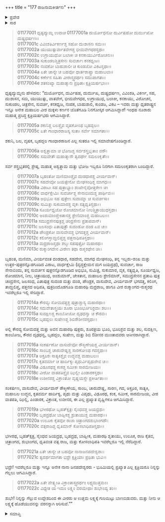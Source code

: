 +++
title = "177 ರಾಜನಾಮಕೀರ್ತನಃ"
+++

<details><summary>ಪ್ರವೇಶ</summary>


।।   ಓಂ ಓಂ ನಮೋ ನಾರಾಯಣಾಯ।।   ಶ್ರೀ ವೇದವ್ಯಾಸಾಯ ನಮಃ ।।

ಶ್ರೀ ಕೃಷ್ಣದ್ವೈಪಾಯನ ವೇದವ್ಯಾಸ ವಿರಚಿತ  

**ಶ್ರೀ ಮಹಾಭಾರತ**

**ಆದಿ ಪರ್ವ**

**ಸ್ವಯಂವರ ಪರ್ವ**

**ಅಧ್ಯಾಯ 177**

</details>


<details><summary>ಸಾರ</summary>

ಧೃಷ್ಟದ್ಯುಮ್ನನು ಸ್ವಯಂವರಕ್ಕೆ ಆಗಮಿಸಿರುವ ರಾಜರನ್ನು ಪರಿಚಯಿಸುವುದು (1-22).

</details>



> 01177001 ಧೃಷ್ಟದ್ಯುಮ್ನ ಉವಾಚ
01177001a ದುರ್ಯೋಧನೋ ದುರ್ವಿಷಹೋ ದುರ್ಮುಖೋ ದುಷ್ಪ್ರಧರ್ಷಣಃ।  
01177001c ವಿವಿಂಶತಿರ್ವಿಕರ್ಣಶ್ಚ ಸಹೋ ದುಃಶಾಸನಃ ಸಮಃ।।  
01177002a ಯುಯುತ್ಸುರ್ವಾತವೇಗಶ್ಚ ಭೀಮವೇಗಧರಸ್ತಥಾ।  
01177002c ಉಗ್ರಾಯುಧೋ ಬಲಾಕೀ ಚ ಕನಕಾಯುರ್ವಿರೋಚನಃ।।  
01177003a ಸುಕುಂಡಲಶ್ಚಿತ್ರಸೇನಃ ಸುವರ್ಚಾಃ ಕನಕಧ್ವಜಃ।  
01177003c ನಂದಕೋ ಬಾಹುಶಾಲೀ ಚ ಕುಂಡಜೋ ವಿಕಟಸ್ತಥಾ।।  
01177004a ಏತೇ ಚಾನ್ಯೇ ಚ ಬಹವೋ ಧಾರ್ತರಾಷ್ಟ್ರಾ ಮಹಾಬಲಾಃ।  
01177004c ಕರ್ಣೇನ ಸಹಿತಾ ವೀರಾಸ್ತ್ವದರ್ಥಂ ಸಮುಪಾಗತಾಃ।  
01177004e ಶತಸಂಖ್ಯಾ ಮಹಾತ್ಮಾನಃ ಪ್ರಥಿತಾಃ ಕ್ಷತ್ರಿಯರ್ಷಭಾಃ।।

ಧೃಷ್ಟದ್ಯುಮ್ನನು ಹೇಳಿದನು: “ದುರ್ಯೋಧನ, ದುರ್ವಿಷಹ, ದುರ್ಮುಖ, ದುಷ್ಪ್ರಧರ್ಷಣ, ವಿವಿಂಶತಿ, ವಿಕರ್ಣ, ಸಹ, ದುಃಶಾಸನ, ಸಮ, ಯುಯುತ್ಸು, ವಾತವೇಗ, ಭೀಮವೇಗಧರ, ಉಗ್ರಾಯುಧ, ಬಲಾಕೀ, ಕನಕಾಯು, ವಿರೋಚನ, ಸುಕುಂಡಲ, ಚಿತ್ರಸೇನ, ಸುವರ್ಚ, ಕನಕಧ್ವಜ, ನಂದಕ, ಬಾಹುಶಾಲಿ, ಕುಂಡಜ, ವಿಕಟ – ಇವರು ಮತ್ತು ಧೃತರಾಷ್ಟ್ರನ ಇನ್ನೂ ಅನೇಕ ಮಹಾಬಲ ವೀರ ಮಕ್ಕಳು ಕರ್ಣನ ಜೊತೆಗೂಡಿ ನಿನಗೋಸ್ಕರ ಆಗಮಿಸಿದ್ದಾರೆ! ಇಂಥಹ ನೂರಾರು ಮಹಾತ್ಮ ಪ್ರಸಿದ್ಧ ಕ್ಷತ್ರಿಯರ್ಷಭರು ಆಗಮಿಸಿದ್ದಾರೆ.

> 01177005a ಶಕುನಿಶ್ಚ ಬಲಶ್ಚೈವ ವೃಷಕೋಽಥ ಬೃಹದ್ಬಲಃ।  
01177005c ಏತೇ ಗಾಂಧಾರರಾಜಸ್ಯ ಸುತಾಃ ಸರ್ವೇ ಸಮಾಗತಾಃ।।

ಶಕುನಿ, ಬಲ, ವೃಷಕ, ಬೃಹದ್ಬಲ ಗಾಂಧಾರರಾಜನ ಎಲ್ಲ ಸುತರೂ ಇಲ್ಲಿ ಸಮಾವೇಷಗೊಂಡಿದ್ದಾರೆ.

> 01177006a ಅಶ್ವತ್ಥಾಮಾ ಚ ಭೋಜಶ್ಚ ಸರ್ವಶಸ್ತ್ರಭೃತಾಂ ವರೌ।   
01177006c ಸಮವೇತೌ ಮಹಾತ್ಮಾನೌ ತ್ವದರ್ಥೇ ಸಮಲಂಕೃತೌ।।

ಸರ್ವ ಶಸ್ತ್ರಭೃತರಲ್ಲಿ ಶ್ರೇಷ್ಠ, ಮಹಾತ್ಮ ಅಶ್ವತ್ಥಾಮ ಮತ್ತು ಭೋಜ ಇಬ್ಬರೂ ನಿನಗಾಗಿ ಸಮಲಂಕೃತರಾಗಿ ಬಂದಿದ್ದಾರೆ.

> 01177007a ಬೃಹಂತೋ ಮಣಿಮಾಂಶ್ಚೈವ ದಂಡಧಾರಶ್ಚ ವೀರ್ಯವಾನ್।  
01177007c ಸಹದೇವೋ ಜಯತ್ಸೇನೋ ಮೇಘಸಂಧಿಶ್ಚ ಮಾಗಧಃ।।   
01177008a ವಿರಾಟಃ ಸಹ ಪುತ್ರಾಭ್ಯಾಂ ಶಂಖೇನೈವೋತ್ತರೇಣ ಚ।  
01177008c ವಾರ್ಧಕ್ಷೇಮಿಃ ಸುವರ್ಚಾಶ್ಚ ಸೇನಾಬಿಂದುಶ್ಚ ಪಾರ್ಥಿವಃ।।  
01177009a ಅಭಿಭೂಃ ಸಹ ಪುತ್ರೇಣ ಸುದಾಮ್ನಾ ಚ ಸುವರ್ಚಸಾ।  
01177009c ಸುಮಿತ್ರಃ ಸುಕುಮಾರಶ್ಚ ವೃಕಃ ಸತ್ಯಧೃತಿಸ್ತಥಾ।।  
01177010a ಸೂರ್ಯಧ್ವಜೋ ರೋಚಮಾನೋ ನೀಲಶ್ಚಿತ್ರಾಯುಧಸ್ತಥಾ।  
01177010c ಅಂಶುಮಾಂಶ್ಚೇಕಿತಾನಶ್ಚ ಶ್ರೇಣಿಮಾಂಶ್ಚ ಮಹಾಬಲಃ।।  
01177011a ಸಮುದ್ರಸೇನಪುತ್ರಶ್ಚ ಚಂದ್ರಸೇನಃ ಪ್ರತಾಪವಾನ್।  
01177011c ಜಲಸಂಧಃ ಪಿತಾಪುತ್ರೌ ಸುದಂಡೋ ದಂಡ ಏವ ಚ।।  
01177012a ಪೌಂಡ್ರಕೋ ವಾಸುದೇವಶ್ಚ ಭಗದತ್ತಶ್ಚ ವೀರ್ಯವಾನ್।  
01177012c ಕಲಿಂಗಸ್ತಾಮ್ರಲಿಪ್ತಶ್ಚ ಪತ್ತನಾಧಿಪತಿಸ್ತಥಾ।।  
01177013a ಮದ್ರರಾಜಸ್ತಥಾ ಶಲ್ಯಃ ಸಹಪುತ್ರೋ ಮಹಾರಥಃ।  
01177013c ರುಕ್ಮಾಂಗದೇನ ವೀರೇಣ ತಥಾ ರುಕ್ಮರಥೇನ ಚ।।

ಬೃಹಂತ, ಮಣಿಮಾ, ವೀರ್ಯವಂತ ದಂಡಧಾರ, ಸಹದೇವ, ಮಾಗಧ ಮೇಘಸಂಧಿ, ತನ್ನ ಇಬ್ಬರು-ಶಂಖ ಮತ್ತು ಉತ್ತರ-ಪುತ್ರರನ್ನೊಡಗೂಡಿದ ವಿರಾಟ, ವಾರ್ಧಕ್ಷೇಮಿ (ವೃದ್ಧಕ್ಷೇಮನ ಮಗ ಜಯದ್ರಥ), ಸುವರ್ಚಾ, ರಾಜ ಸೇನಾಬಿಂದು, ತನ್ನ ಸುವರ್ಚಸ ಪುತ್ರನನ್ನೊಡಗೂಡಿದ ಅಭಿಭೂ, ಸುಮಿತ್ರ, ಸುಕುಮಾರ, ವೃಕ, ಸತ್ಯಧೃತಿ, ಸೂರ್ಯಧ್ವಜ, ರೋಚಮಾನ, ನೀಲ, ಚಿತ್ರಾಯುಧ, ಅಂಶುಮಾನ್, ಚೇಕಿತಾನ, ಮಹಾಬಲ ಶ್ರೇಣಿಮಾನ್, ಸಮುದ್ರಸೇನನ ಪ್ರತಾಪಿ ಪುತ್ರ ಚಂದ್ರಸೇನ, ಜಲಸಂಧ, ಪಿತಾಪುತ್ರ ಸುದಂಡ ಮತ್ತು ದಂಡ, ಪೌಂಡ್ರಕ, ವಾಸುದೇವ, ವೀರ್ಯವಾನ್ ಭಗದತ್ತ, ಕಲಿಂಗ, ತಾಮ್ರಲಿಪ್ತ, ಪತ್ತನದ ಅಧಿಪತಿ, ಪುತ್ರರಿಂದೊಡಗೂಡಿ ಮಹಾರಥಿ ಮದ್ರರಾಜ, ಹಾಗೂ ವೀರ ರುಕ್ಮಾಂಗದ-ರುಕ್ಮರಥ ಇವರೆಲ್ಲರೂ ಇಲ್ಲಿ ಸೇರಿದ್ದಾರೆ.

> 01177014a ಕೌರವ್ಯಃ ಸೋಮದತ್ತಶ್ಚ ಪುತ್ರಾಶ್ಚಾಸ್ಯ ಮಹಾರಥಾಃ।  
01177014c ಸಮವೇತಾಸ್ತ್ರಯಃ ಶೂರಾ ಭೂರಿರ್ಭೂರಿಶ್ರವಾಃ ಶಲಃ।।  
01177015a ಸುದಕ್ಷಿಣಶ್ಚ ಕಾಂಬೋಜೋ ದೃಢಧನ್ವಾ ಚ ಕೌರವಃ।  
01177015c ಬೃಹದ್ಬಲಃ ಸುಷೇಣಶ್ಚ ಶಿಬಿರೌಶೀನರಸ್ತಥಾ।।

ಅಲ್ಲಿ ಕೌರವ್ಯ ಸೋಮದತ್ತ ಮತ್ತು ಅವನ ಮಹಾರಥಿ ಪುತ್ರರು, ಶೂರತ್ರಯ ಭೂರಿ, ಭೂರಿಶ್ರವ ಮತ್ತು ಶಲ, ಸುದಕ್ಷಿಣ, ಕಾಂಬೋಜ, ಕೌರವ ದೃಢಧನ್ವ, ಬೃಹದ್ಬಲ, ಸುಷೇಣ, ಮತ್ತು ಶಿಬಿ ಔಶೀನರ ಮುಂತಾದವರು ಆಸೀನರಾಗಿದ್ದಾರೆ.

> 01177016a ಸಂಕರ್ಷಣೋ ವಾಸುದೇವೋ ರೌಕ್ಮಿಣೇಯಶ್ಚ ವೀರ್ಯವಾನ್।   
01177016c ಸಾಂಬಶ್ಚ ಚಾರುದೇಷ್ಣಶ್ಚ ಸಾರಣೋಽಥ ಗದಸ್ತಥಾ।।  
01177017a ಅಕ್ರೂರಃ ಸಾತ್ಯಕಿಶ್ಚೈವ ಉದ್ಧವಶ್ಚ ಮಹಾಬಲಃ।  
01177017c ಕೃತವರ್ಮಾ ಚ ಹಾರ್ದಿಕ್ಯಃ ಪೃಥುರ್ವಿಪೃಥುರೇವ ಚ।।  
01177018a ವಿಡೂರಥಶ್ಚ ಕಂಕಶ್ಚ ಸಮೀಕಃ ಸಾರಮೇಜಯಃ।  
01177018c ವೀರೋ ವಾತಪತಿಶ್ಚೈವ ಝಿಲ್ಲೀ ಪಿಂಡಾರಕಸ್ತಥಾ।  
01177018e ಉಶೀನರಶ್ಚ ವಿಕ್ರಾಂತೋ ವೃಷ್ಣಯಸ್ತೇ ಪ್ರಕೀರ್ತಿತಾಃ।।

ಸಂಕರ್ಷಣ, ವಾಸುದೇವ, ವೀರ್ಯವಾನ್ ರೌಕ್ಮಿಣೇಯ, ಸಾಂಬ, ಚಾರುದೇಷ್ಣ, ಸಾರಣ, ಗದ, ಅಕ್ರೂರ, ಸಾತ್ಯಕಿ, ಮಹಾಬಲ ಉದ್ಧವ, ಕೃತವರ್ಮ ಹಾರ್ದಿಕ್ಯ, ಪೃಥು ಮತ್ತು ವಿಪೃಥು, ವಿಢೂರಥ, ಕಂಕ, ಸಮೀಕ, ಸಾರಮೇಜಯ, ವೀರ ವಾತಪತಿ, ಝಿಲ್ಲಿ, ಪಿಂಡಾರಕ, ವಿಕ್ರಾಂತ, ಉಶೀನರ, ಈ ಎಲ್ಲ ಪ್ರಖ್ಯಾತ ವೃಷ್ಣಿಗಳೂ ಆಗಮಿಸಿದ್ದಾರೆ.

> 01177019a ಭಗೀರಥೋ ಬೃಹತ್ಕ್ಷತ್ರಃ ಸೈಂಧವಶ್ಚ ಜಯದ್ರಥಃ।  
01177019c ಬೃಹದ್ರಥೋ ಬಾಹ್ಲಿಕಶ್ಚ ಶ್ರುತಾಯುಶ್ಚ ಮಹಾರಥಃ।।  
01177020a ಉಲೂಕಃ ಕೈತವೋ ರಾಜಾ ಚಿತ್ರಾಂಗದಶುಭಾಂಗದೌ।  
01177020c ವತ್ಸರಾಜಶ್ಚ ಧೃತಿಮಾನ್ ಕೋಸಲಾಧಿಪತಿಸ್ತಥಾ।।

ಭಗೀರಥ, ಬೃಹತ್ಕ್ಷತ್ರ, ಸೈಂಧವ ಜಯದ್ರಥ, ಬೃಹದ್ರಥ, ಬಾಹ್ಲೀಕ, ಮಹಾರಥಿ ಶೃತಾಯು, ಉಲೂಕ, ರಾಜ ಕೈತವ, ಚಿತ್ರಾಂಗದ, ಶುಭಾಂಗದ, ಧೃತಿವಂತ ವತ್ಸ ರಾಜ, ಮತ್ತು ಕೋಸಲಾಧಿಪತಿ ಇವರೆಲ್ಲರೂ ಇಲ್ಲಿ ನೆರೆದಿದ್ದಾರೆ.

> 01177021a ಏತೇ ಚಾನ್ಯೇ ಚ ಬಹವೋ ನಾನಾಜನಪದೇಶ್ವರಾಃ।   
01177021c ತ್ವದರ್ಥಮಾಗತಾ ಭದ್ರೇ ಕ್ಷತ್ರಿಯಾಃ ಪ್ರಥಿತಾ ಭುವಿ।।

ಭದ್ರೇ! ಇವರೆಲ್ಲರೂ ಮತ್ತು ಇನ್ನೂ ಅನೇಕ ನಾನಾ ಜನಪದೇಶ್ವರರು - ಭೂಮಿಯಲ್ಲಿ ಪ್ರಖ್ಯಾತ ಎಲ್ಲ ಕ್ಷತ್ರಿಯರೂ ನಿನ್ನನ್ನು ಗೆಲ್ಲಲು ಆಗಮಿಸಿದ್ದಾರೆ.

> 01177022a ಏತೇ ವೇತ್ಸ್ಯಂತಿ ವಿಕ್ರಾಂತಾಸ್ತ್ವದರ್ಥಂ ಲಕ್ಷ್ಯಮುತ್ತಮಂ।  
01177022c ವಿಧ್ಯೇತ ಯ ಇಮಂ ಲಕ್ಷ್ಯಂ ವರಯೇಥಾಃ ಶುಭೇಽದ್ಯ ತಂ।।

ಶುಭೇ! ನಿನ್ನನ್ನು ಗೆಲ್ಲುವ ಉದ್ದೇಶದಿಂದ ಈ ವೀರರು ಆ ಉತ್ತಮ ಲಕ್ಷ್ಯಕ್ಕೆ ಗುರಿಯಿಟ್ಟು ಬಾಣಬಿಡುವರು. ಮತ್ತು ನೀನು ಆ ಲಕ್ಷ್ಯಕ್ಕೆ ಹೊಡೆಯುವನನ್ನು ವರನನ್ನಾಗಿ ಆರಿಸುವೆ.””



<details><summary>ಸಮಾಪ್ತಿ</summary>


ಇತಿ ಶ್ರೀ ಮಹಾಭಾರತೇ ಆದಿಪರ್ವಣಿ ಸ್ವಯಂವರಪರ್ವಣಿ ರಾಜನಾಮಕೀರ್ತನೇ ಸಪ್ತಸಪ್ತತ್ಯಧಿಕಶತತಮೋಽಧ್ಯಾಯ:।।  
ಇದು ಶ್ರೀ ಮಹಾಭಾರತದಲ್ಲಿ ಆದಿಪರ್ವದಲ್ಲಿ ಸ್ವಯಂವರಪರ್ವದಲ್ಲಿ ರಾಜನಾಮಕೀರ್ತನದಲ್ಲಿ ನೂರಾಎಪ್ಪತ್ತೇಳನೆಯ ಅಧ್ಯಾಯವು.


</details>

